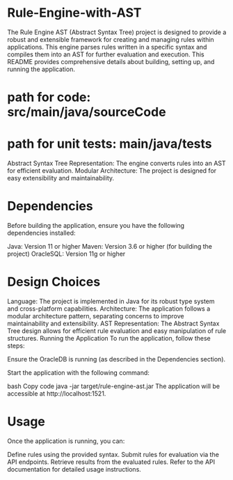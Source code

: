 # Rule-Engine-with-AST

The Rule Engine AST (Abstract Syntax Tree) project is designed to provide a robust and extensible framework for creating and managing rules within applications. This engine parses rules written in a specific syntax and compiles them into an AST for further evaluation and execution. This README provides comprehensive details about building, setting up, and running the application.
# path for code: src/main/java/sourceCode
# path for unit tests: main/java/tests

Abstract Syntax Tree Representation: The engine converts rules into an AST for efficient evaluation.
Modular Architecture: The project is designed for easy extensibility and maintainability.
# Dependencies
Before building the application, ensure you have the following dependencies installed:

Java: Version 11 or higher
Maven: Version 3.6 or higher (for building the project)
OracleSQL: Version 11g or higher 


# Design Choices
Language: The project is implemented in Java for its robust type system and cross-platform capabilities.
Architecture: The application follows a modular architecture pattern, separating concerns to improve maintainability and extensibility.
AST Representation: The Abstract Syntax Tree design allows for efficient rule evaluation and easy manipulation of rule structures.
Running the Application
To run the application, follow these steps:

Ensure the OracleDB is running (as described in the Dependencies section).

Start the application with the following command:

bash
Copy code
java -jar target/rule-engine-ast.jar
The application will be accessible at http://localhost:1521.

# Usage
Once the application is running, you can:

Define rules using the provided syntax.
Submit rules for evaluation via the API endpoints.
Retrieve results from the evaluated rules.
Refer to the API documentation for detailed usage instructions.


